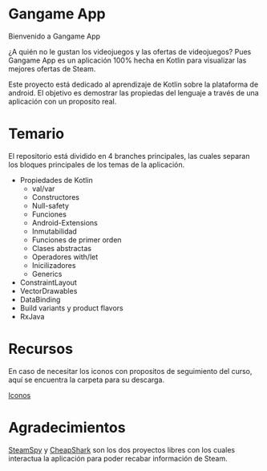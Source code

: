# Gangame App
Bienvenido a Gangame App

¿A quién no le gustan los videojuegos y las ofertas de videojuegos? Pues Gangame App es un aplicación 100% hecha en Kotlin para visualizar las mejores ofertas de Steam.

Este proyecto está dedicado al aprendizaje de Kotlin sobre la plataforma de android. El objetivo es demostrar las propiedas del lenguaje a través de una aplicación con un proposito real.

# Temario

El repositorio está dividido en 4 branches principales, las cuales separan los bloques principales de los temas de la aplicación.

* Propiedades de Kotlin
    *  val/var
    * Constructores
    * Null-safety
    * Funciones
    * Android-Extensions
    * Inmutabilidad
    * Funciones de primer orden
    * Clases abstractas
    * Operadores with/let
    * Inicilizadores
    * Generics
* ConstraintLayout
* VectorDrawables
* DataBinding
* Build variants y product flavors
* RxJava

# Recursos
En caso de necesitar los iconos con propositos de seguimiento del curso, aquí se encuentra la carpeta para su descarga.

[Iconos](https://drive.google.com/open?id=0Bz2brNixPEmPQ3NHOTVXN2ZXdDA)

# Agradecimientos
[SteamSpy](http://steamspy.com/) y [CheapShark](https://www.cheapshark.com/api/) son los dos proyectos libres con los cuales interactua la aplicación para poder recabar información de Steam.